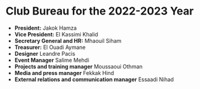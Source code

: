 # Club Bureau for the 2022-2023 Year

- **President:** Jakok Hamza
- **Vice President:** El Kassimi Khalid
- **Secretary General and HR:** Mhaouil Siham
- **Treasurer:** El Ouadi Aymane
- **Designer** Leandre Pacis
- **Event Manager** Salime Mehdi
- **Projects and training manager** Moussaoui Othman
- **Media and press manager** Fekkak Hind
- **External relations and communication manager** Essaadi Nihad
